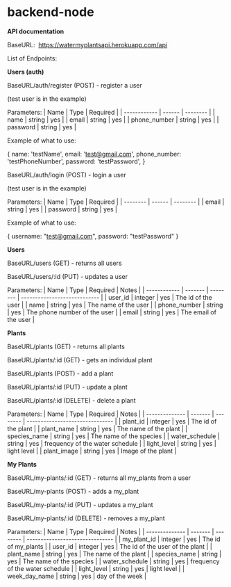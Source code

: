 # backend-node

**API documentation**

BaseURL:  https://watermyplantsapi.herokuapp.com/api

List of Endpoints:

**Users (auth)**

BaseURL/auth/register (POST) - register a user

(test user is in the example)

Parameters:
| Name         | Type   | Required |
| ------------ | ------ | -------- |
| name         | string | yes      |
| email        | string | yes      |
| phone_number | string | yes      |
| password     | string | yes      |

Example of what to use:

{
name: 'testName',
email: 'test@gmail.com',
phone_number: 'testPhoneNumber',
password: 'testPassword',
}


BaseURL/auth/login (POST) - login a user

(test user is in the example)

Parameters:
| Name     | Type   | Required |
| -------- | ------ | -------- |
| email    | string | yes      |
| password | string | yes      |

Example of what to use:

{
username: "test@gmail.com",
password: "testPassword"
}


**Users**

BaseURL/users (GET) - returns all users

BaseURL/users/:id (PUT) - updates a user

Parameters:
| Name         | Type    | Required | Notes                        |
| ------------ | ------- | -------- | ---------------------------- |
| user_id      | integer | yes      | The id of the user           |
| name         | string  | yes      | The name of the user         |
| phone_number | string  | yes      | The phone number of the user |
| email        | string  | yes      | The email of the user        |



**Plants**

BaseURL/plants (GET) - returns all plants

BaseURL/plants/:id (GET) - gets an individual plant

BaseURL/plants (POST) - add a plant

BaseURL/plants/:id (PUT) - update a plant

BaseURL/plants/:id (DELETE) - delete a plant

Parameters:
| Name           | Type    | Required | Notes                           |
| -------------- | ------- | -------- | ------------------------------- |
| plant_id       | integer | yes      | The id of the plant             |
| plant_name     | string  | yes      | The name of the plant           |
| species_name   | string  | yes      | The name of the species         |
| water_schedule | string  | yes      | frequency of the water schedule |
| light_level    | string  | yes      | light level                     |
| plant_image    | string  | yes      | Image of the plant              |



**My Plants**

BaseURL/my-plants/:id (GET) - returns all my_plants from a user

BaseURL/my-plants (POST) - adds a my_plant

BaseURL/my-plants/:id (PUT) - updates a my_plant

BaseURL/my-plants/:id (DELETE) - removes a my_plant

Parameters:
| Name           | Type    | Required | Notes                           |
| -------------- | ------- | -------- | ------------------------------- |
| my_plant_id    | integer | yes      | The id of my_plants             |
| user_id        | integer | yes      | The id of the user of the plant |
| plant_name     | string  | yes      | The name of the plant           |
| species_name   | string  | yes      | The name of the species         |
| water_schedule | string  | yes      | frequency of the water schedule |
| light_level    | string  | yes      | light level                     |
| week_day_name  | string  | yes      | day of the week                 |

